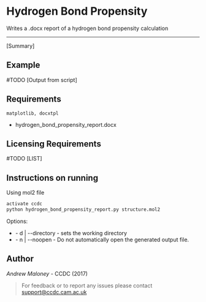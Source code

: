 # Hydrogen Bond Propensity 

Writes a .docx report of a hydrogen bond propensity calculation

----
[Summary]

## Example 

\#TODO [Output from script]

## Requirements 

```matplotlib, docxtpl```

- hydrogen_bond_propensity_report.docx
## Licensing Requirements 
\#TODO [LIST]

## Instructions on running

Using mol2 file 
```cmd
activate ccdc
python hydrogen_bond_propensity_report.py structure.mol2 
```

Options: 

- \- d | --directory - sets the working directory 
- \- n | --noopen - Do not automatically open the generated output file.

## Author

_Andrew Maloney_ - CCDC (2017)

> For feedback or to report any issues please contact [support@ccdc.cam.ac.uk](support@ccdc.cam.ac.uk)
